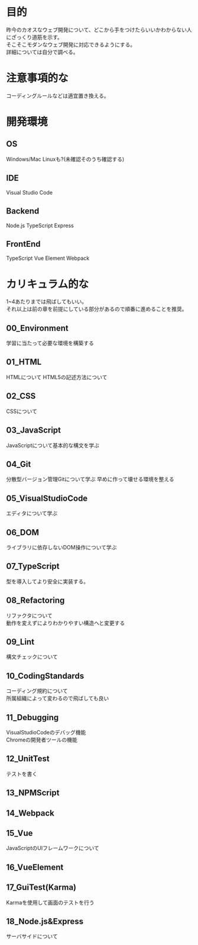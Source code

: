 
# 目的
昨今のカオスなウェブ開発について、どこから手をつけたらいいかわからない人にざっくり道筋を示す。  
そこそこモダンなウェブ開発に対応できるようにする。    
詳細については自分で調べる。

# 注意事項的な
コーディングルールなどは適宜置き換える。

# 開発環境

## OS
Windows/Mac
Linuxも?(未確認そのうち確認する)

## IDE
Visual Studio Code


## Backend
Node.js
TypeScript
Express

## FrontEnd
TypeScript
Vue
Element
Webpack

# カリキュラム的な
1~4あたりまでは飛ばしてもいい。  
それ以上は前の章を前提にしている部分があるので順番に進めることを推奨。

## 00_Environment
学習に当たって必要な環境を構築する

## 01_HTML
HTMLについて
HTML5の記述方法について

## 02_CSS
CSSについて

## 03_JavaScript
JavaScriptについて基本的な構文を学ぶ

## 04_Git
分散型バージョン管理Gitについて学ぶ
早めに作って壊せる環境を整える

## 05_VisualStudioCode
エディタについて学ぶ

## 06_DOM
ライブラリに依存しないDOM操作について学ぶ

## 07_TypeScript
型を導入してより安全に実装する。

## 08_Refactoring
リファクタについて  
動作を変えずによりわかりやすい構造へと変更する

## 09_Lint
構文チェックについて

## 10_CodingStandards
コーディング規約について  
所属組織によって変わるので飛ばしても良い

## 11_Debugging
VisualStudioCodeのデバッグ機能  
Chromeの開発者ツールの機能

## 12_UnitTest
テストを書く

## 13_NPMScript

## 14_Webpack

## 15_Vue
JavaScriptのUIフレームワークについて

## 16_VueElement

## 17_GuiTest(Karma)
Karmaを使用して画面のテストを行う

## 18_Node.js&Express
サーバサイドについて

